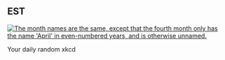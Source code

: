 ## EST
[![The month names are the same, except that the fourth month only has the name 'April' in even-numbered years, and is otherwise unnamed.](https://imgs.xkcd.com/comics/est.png)](https://xkcd.com/1061/ "The month names are the same, except that the fourth month only has the name 'April' in even-numbered years, and is otherwise unnamed.")

Your daily random xkcd
